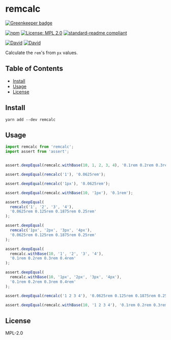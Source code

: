 # remcalc

[![Greenkeeper badge](https://badges.greenkeeper.io/yldio/remcalc.svg)](https://greenkeeper.io/)

[![npm](https://img.shields.io/npm/v/remcalc.svg?style=flat-square)](https://www.npmjs.com/package/remcalc)
[![License: MPL 2.0](https://img.shields.io/badge/License-MPL%202.0-brightgreen.svg?style=flat-square)](https://opensource.org/licenses/MPL-2.0)
[![standard-readme compliant](https://img.shields.io/badge/standard--readme-OK-green.svg?style=flat-square)](https://github.com/RichardLitt/standard-readme)

[![David](https://img.shields.io/david/yldio/remcalc.svg?style=flat-square)](https://david-dm.org/yldio/remcalc)
[![David](https://img.shields.io/david/dev/yldio/remcalc.svg?style=flat-square)](https://david-dm.org/yldio/remcalc?type=dev)

Calculate the `rem`'s from `px` values.

## Table of Contents

- [Install](#install)
- [Usage](#usage)
- [License](#license)

## Install

```
yarn add --dev remcalc
```

## Usage

```js
import remcalc from 'remcalc';
import assert from 'assert';


assert.deepEqual(remcalc.withBase(10, 1, 2, 3, 4), '0.1rem 0.2rem 0.3rem 0.4rem');

assert.deepEqual(remcalc('1'), '0.0625rem');

assert.deepEqual(remcalc('1px'), '0.0625rem');

assert.deepEqual(remcalc.withBase(10, '1px'), '0.1rem');

assert.deepEqual(
  remcalc('1', '2', '3', '4'),
  '0.0625rem 0.125rem 0.1875rem 0.25rem'
);

assert.deepEqual(
  remcalc('1px', '2px', '3px', '4px'),
  '0.0625rem 0.125rem 0.1875rem 0.25rem'
);

assert.deepEqual(
  remcalc.withBase(10, '1', '2', '3', '4'),
  '0.1rem 0.2rem 0.3rem 0.4rem'
);

assert.deepEqual(
  remcalc.withBase(10, '1px', '2px', '3px', '4px'),
  '0.1rem 0.2rem 0.3rem 0.4rem'
);

assert.deepEqual(remcalc('1 2 3 4'), '0.0625rem 0.125rem 0.1875rem 0.25rem');

assert.deepEqual(remcalc.withBase(10, '1 2 3 4'), '0.1rem 0.2rem 0.3rem 0.4rem');
```

## License

MPL-2.0

